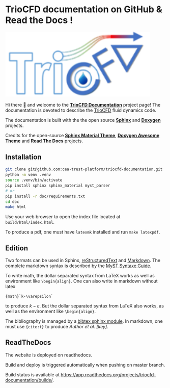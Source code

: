 # TrioCFD documentation on GitHub & Read the Docs !

<img src="https://github.com/cea-trust-platform/.github/blob/main/profile/tcfd.png?raw=true" style="width:12cm;">

Hi there 👋 and welcome to the **[TrioCFD Documentation](https://triocfd-documentation.readthedocs.io/en/latest/)** project page! The documentation is devoted to describe the [TrioCFD](https://github.com/cea-trust-platform/triocfd-code) fluid dynamics code.

The documentation is built with the the open source **[Sphinx](https://www.sphinx-doc.org/en/master/)** and **[Doxygen](https://www.doxygen.nl/)** projects.

Credits for the open-source **[Sphinx Material Theme](https://github.com/bashtage/sphinx-material/blob/main/LICENSE.md)**, **[Doxygen Awesome Theme](https://jothepro.github.io/doxygen-awesome-css/)** and **[Read The Docs](https://blog.readthedocs.com/website-migration/)** projects.

## Installation
```bash
git clone git@github.com:cea-trust-platform/triocfd-documentation.git
python -m venv .venv
source .venv/bin/activate
pip install sphinx sphinx_material myst_parser
# or
pip install -r doc/requirements.txt
cd doc
make html
```
Use your web browser to open the index file located at `build/html/index.html`.

To produce a pdf, one must have `latexmk` installed and run `make latexpdf`.

## Edition
Two formats can be used in Sphinx, [reStructuredText](https://www.sphinx-doc.org/en/master/usage/restructuredtext/index.html) and [Markdown](https://www.markdownguide.org/). The complete markdown syntax is described by the [MyST Syntaxe Guide](https://myst-parser.readthedocs.io/en/v0.13.7/using/syntax.html).

To write math, the dollar separated syntax from LaTeX works as well as environment like `\begin{align}`. One can also write in markdown without latex
```
{math}`k-\varepsilon`
```
to produce $k-\varepsilon$. But the dollar separated syntax from LaTeX also works, as well as the environment like `\begin{align}`.

The bibliography is managed by a [bibtex sphinx module](https://sphinxcontrib-bibtex.readthedocs.io/en/latest/usage.html). In markdown, one must use `{cite:t}` to produce *Author et al. [key]*.

## ReadTheDocs
The website is deployed on readthedocs.

Build and deploy is triggered automatically when pushing on master branch.

Build status is available at https://app.readthedocs.org/projects/triocfd-documentation/builds/.
